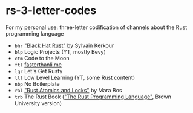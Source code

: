 # rs-3-letter-codes
For my personal use: three-letter codification of channels about the Rust programming language

- ``bhr`` ["Black Hat Rust"](https://kerkour.com/black-hat-rust) by Sylvain Kerkour
- ``blp`` Logic Projects (YT, mostly Bevy)
- ``ctm`` Code to the Moon
- ``ftl`` [fasterthanli.me](https://fasterthanli.me/)
- ``lgr`` Let's Get Rusty
- ``lll`` Low Level Learning (YT, some Rust content)
- ``nbp`` No Boilerplate
- ``ral`` ["Rust Atomics and Locks"](https://marabos.nl/atomics/) by Mara Bos
- ``trb`` The Rust Book (["The Rust Programming Language"](https://rust-book.cs.brown.edu/), Brown University version)
